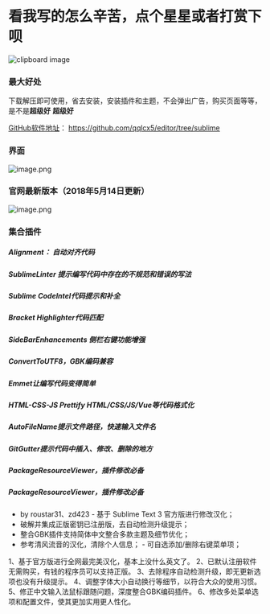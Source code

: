 # 看我写的怎么辛苦，点个星星或者打赏下呗
![clipboard image](https://user-images.githubusercontent.com/31888710/43787183-0402c67a-9a9d-11e8-8d44-1e8a02899d39.jpg)

### 最大好处
下载解压即可使用，省去安装，安装插件和主题，不会弹出广告，购买页面等等，是不是**超级好** **超级好**

[GitHub软件地址](https://github.com/qqlcx5/editor/tree/sublime)：
https://github.com/qqlcx5/editor/tree/sublime
### 界面
![image.png](https://upload-images.jianshu.io/upload_images/6206911-7f1a0bc925f063d2.png?imageMogr2/auto-orient/strip%7CimageView2/2/w/1240)

### 官网最新版本（2018年5月14日更新）
![image.png](https://upload-images.jianshu.io/upload_images/6206911-bba8b4eda6039163.png?imageMogr2/auto-orient/strip%7CimageView2/2/w/1240)
### 集合插件
##### Alignment： 自动对齐代码
##### SublimeLinter 提示编写代码中存在的不规范和错误的写法
##### Sublime CodeIntel代码提示和补全
##### Bracket Highlighter代码匹配
##### SideBarEnhancements 侧栏右键功能增强
##### ConvertToUTF8，GBK编码兼容
##### Emmet让编写代码变得简单
##### HTML-CSS-JS Prettify HTML/CSS/JS/Vue等代码格式化
##### AutoFileName提示文件路径，快速输入文件名
##### GitGutter提示代码中插入、修改、删除的地方
##### PackageResourceViewer，插件修改必备
##### PackageResourceViewer，插件修改必备


 - by roustar31、zd423 - 基于 Sublime Text 3 官方版进行修改汉化；
 - 破解并集成正版密钥已注册版，去自动检测升级提示；
 - 整合GBK插件支持简体中文整合多款主题及细节优化；
 - 参考清风流音的汉化，清除个人信息； - 可自选添加/删除右键菜单项；

1、基于官方版进行全网最完美汉化，基本上没什么英文了。
2、已默认注册软件无需购买，有钱的程序员可以支持正版。
3、去除程序自动检测升级，即无更新选项也没有升级提示。
4、调整字体大小自动换行等细节，以符合大众的使用习惯。 
5、修正中文输入法鼠标跟随问题，深度整合GBK编码插件。 
6、修改多处菜单选项和配置文件，使其更加实用更人性化。



